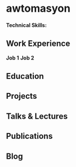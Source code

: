 # awtomasyon
#### Technical Skills:
## Work Experience
**Job 1**
**Job 2**
## Education
## Projects
## Talks & Lectures
## Publications
## Blog